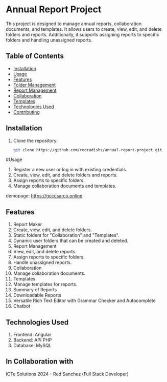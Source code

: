 # Annual Report Project

This project is designed to manage annual reports, collaboration documents, and templates. It allows users to create, view, edit, and delete folders and reports. Additionally, it supports assigning reports to specific folders and handling unassigned reports.

## Table of Contents

- [Installation](#installation)
- [Usage](#usage)
- [Features](#features)
- [Folder Management](#folder-management)
- [Report Management](#report-management)
- [Collaboration](#collaboration)
- [Templates](#templates)
- [Technologies Used](#technologies-used)
- [Contributing](#contributing)

## Installation

1. Clone the repository:
   ```sh
   git clone https://github.com/redradishs/annual-report-project.git


#Usage
1. Register a new user or log in with existing credentials.
2. Create, view, edit, and delete folders and reports.
3. Assign reports to specific folders.
4. Manage collaboration documents and templates.

demopage: https://gcccsarco.online


## Features
1. Report Maker
2. Create, view, edit, and delete folders.
3. Static folders for "Collaboration" and "Templates".
4. Dynamic user folders that can be created and deleted.
5. Report Management
6. View, edit, and delete reports.
9. Assign reports to specific folders.
10. Handle unassigned reports.
11. Collaboration
12. Manage collaboration documents.
13. Templates
14. Manage templates for reports.
15. Summary of Reports
16. Downloadable Reports
17. Versatile Rich Text Editor with Grammar Checker and Autocomplete
18. Chatbot

## Technologies Used
1. Frontend: Angular
2. Backend: API PHP
3. Database: MySQL



## In Collaboration with

ICTe Solutions 2024 - Red Sanchez (Full Stack Developer)

   
